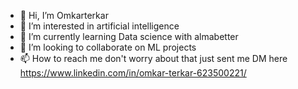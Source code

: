 - 👋 Hi, I’m Omkarterkar
- 👀 I’m interested in artificial intelligence
- 🌱 I’m currently learning Data science with almabetter
- 💞️ I’m looking to collaborate on ML projects
- 📫 How to reach me don't worry about that just sent me DM here https://www.linkedin.com/in/omkar-terkar-623500221/

<!---
primeomkar/primeomkar is a ✨ special ✨ repository because its `README.md` (this file) appears on your GitHub profile.
You can click the Preview link to take a look at your changes.
--->
